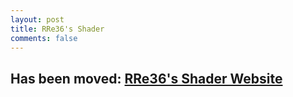 ```yaml
---
layout: post
title: RRe36's Shader
comments: false
---
```



## Has been moved: [RRe36's Shader Website](https://rre36.com/rre36s-shader)